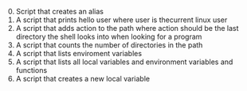 0. Script that creates an alias
1. A script that prints hello user where user is thecurrent linux user
2. A script that adds action to the path where action should be the last directory the shell looks into when looking for a program
 3. A script that counts the number of directories in the path
4. A script that lists enviroment variables
5. A script that lists all local variables and environment variables and functions
6. A script that creates a new local variable
